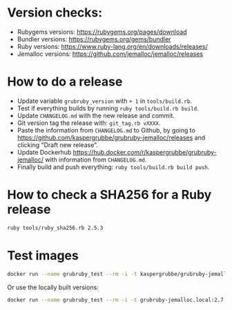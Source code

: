 # Version checks:
- Rubygems versions: https://rubygems.org/pages/download
- Bundler versions: https://rubygems.org/gems/bundler
- Ruby versions: https://www.ruby-lang.org/en/downloads/releases/
- Jemalloc versions: https://github.com/jemalloc/jemalloc/releases

# How to do a release
- Update variable `grubruby_version` with `+ 1` in `tools/build.rb`.
- Test if everything builds by running `ruby tools/build.rb build`.
- Update `CHANGELOG.md` with the new release and commit.
- Git version tag the release with: `git_tag.rb vXXXX`.
- Paste the information from `CHANGELOG.md` to Github, by going to https://github.com/kaspergrubbe/grubruby-jemalloc/releases and clicking "Draft new release".
- Update Dockerhub https://hub.docker.com/r/kaspergrubbe/grubruby-jemalloc/ with information from `CHANGELOG.md`.
- Finally build and push everything: `ruby tools/build.rb build push`.

# How to check a SHA256 for a Ruby release

```bash
ruby tools/ruby_sha256.rb 2.5.3
```

# Test images

```bash
docker run --name grubruby_test --rm -i -t kaspergrubbe/grubruby-jemalloc:2.7.0.8020 /bin/bash
```

Or use the locally built versions:

```bash
docker run --name grubruby_test --rm -i -t grubruby-jemalloc.local:2.7.0.8020 /bin/bash
```
